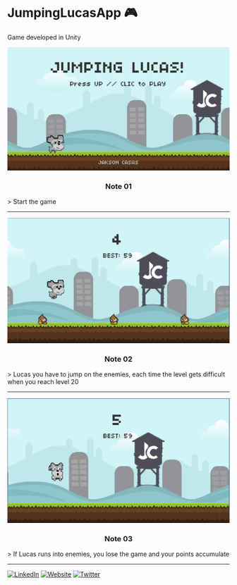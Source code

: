 # JumpingLucasApp 🎮
Game developed in Unity

![JumpingLucasApp](pic05.jpg)
<h3 align="center"><strong>Note 01</strong></h3>
> Start the game

***
![JumpingLucasApp](play.png)
<h3 align="center"><strong>Note 02</strong></h3>
> Lucas you have to jump on the enemies, each time the level gets difficult when you reach level 20

***
![JumpingLucasApp](gameover.png)
<h3 align="center"><strong>Note 03</strong></h3>
> If Lucas runs into enemies, you lose the game and your points accumulate

***


[![LinkedIn](https://img.shields.io/badge/-LinkedIn-0e76a8)](https://www.linkedin.com/in/jakson-sanchez-casas-ba6a1318b/)
[![Website](https://img.shields.io/badge/-Website-ff7c55)](http://jaksoncasas.com)
[![Twitter](https://img.shields.io/badge/-Twitter-1DA1F2)](https://twitter.com/Jakson_casas)
